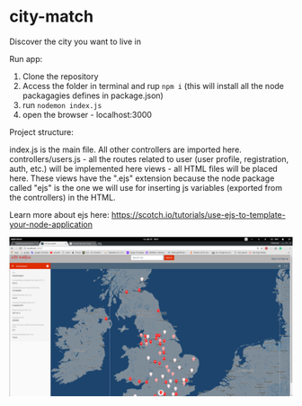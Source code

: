 # city-match
Discover the city you want to live in


Run app:
1. Clone the repository
2. Access the folder in terminal and rup `npm i` (this will install all the node packagagies defines in package.json)
3. run `nodemon index.js`
4. open the browser - localhost:3000

Project structure:


index.js is the main file.  All other controllers are imported here.
controllers/users.js - all the routes related to user (user profile, registration, auth, etc.) will be implemented here
views - all HTML files will be placed here. These views have the ".ejs" extension because the node package called "ejs" is the one we will use for inserting js variables (exported from the controllers) in the HTML.

Learn more about ejs here: https://scotch.io/tutorials/use-ejs-to-template-your-node-application

![preview image](https://github.com/coltaemanuela/city-match/blob/master/styles/images/Screenshot%20from%202018-04-23%2020-21-54.png)
